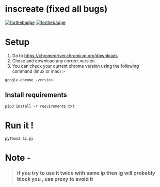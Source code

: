 # inscreate (fixed all bugs)
[![forthebadge](https://forthebadge.com/images/badges/made-with-python.svg)](https://python.org)
[![forthebadge](https://forthebadge.com/images/badges/built-with-love.svg)](https://forthebadge.com)

# Setup

1. Go to https://chromedriver.chromium.org/downloads
2. Chose and download any correct version </br>
3. You can check your current chrome version using the following command (linux or mac) :-
```
google-chrome -version
```
## Install requirements
```
pip3 install -r requirements.txt
```
# Run it !

```
python3 ac.py
```
# Note - 
>### if you try to use it twice with same ip then ig will probably block you , use proxy to avoid it
